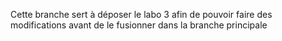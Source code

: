 
Cette branche  sert à déposer le  labo 3 afin de pouvoir faire des modifications avant de le fusionner dans la branche principale
